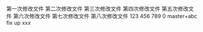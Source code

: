 第一次修改文件
第二次修改文件
第三次修改文件
第四次修改文件
第五次修改文件
第六次修改文件
第七次修改文件
第八次修改文件
123
456
789
0
master+abc
fix up xxx
